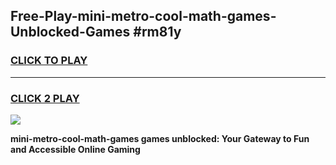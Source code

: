 
## Free-Play-mini-metro-cool-math-games-Unblocked-Games #rm81y
<h3>
<a href="https://news.freeplayer.one?title=mini-metro-cool-math-games&ref=8M">CLICK TO PLAY</a></h3>
<hr>

<h3>
<a href="https://news.freeplayer.one?title=mini-metro-cool-math-games&ref=8M">CLICK 2 PLAY</a>
  
</h3>

<a href="https://news.freeplayer.one?title=mini-metro-cool-math-games&ref=8M"><img src="https://clearcache.store/games.png"></a>


**mini-metro-cool-math-games games unblocked: Your Gateway to Fun and Accessible Online Gaming**
